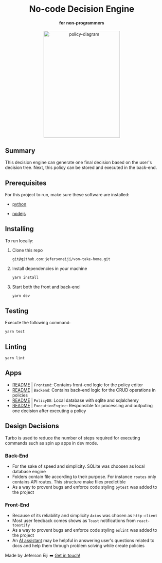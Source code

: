 <h1 align="center">
    No-code Decision Engine
</h1>

<h4 align="center">
    for non-programmers
</h4>

<div align="center">
  <img  alt="policy-diagram" width="250" height="350" src="./policy_diagram.svg">
</div>

## Summary 

This decision engine can generate one final decision based on the user's decision tree. Next, this policy can be stored and executed in the back-end.

## Prerequisites

For this project to run, make sure these software are installed:

- [python](https://www.python.org/downloads/)

- [nodejs](https://nodejs.org/en/download/current)
    
## Installing

To run locally:
1. Clone this repo
   ```cmd
   git@github.com:jefersoneiji/vom-take-home.git
   ```

2. Install dependencies in your machine
   ```cmd
   yarn install
   ```

3. Start both the front and back-end
    ```cmd
    yarn dev
    ```

## Testing

Execute the following command:
   ```cmd
   yarn test
   ```
## Linting 

```shell
yarn lint
```
## Apps

- [README](./frontend/README.md) | `Frontend`: Contains front-end logic for the policy editor
- [README](./backend/README.md) | `Backend`: Contains back-end logic for the CRUD operations in policies
- [README](./backend/README.md#policydb) | `PolicyDB`: Local database with sqlite and sqlalchemy
- [README](./backend/README.md#executionengine) | `ExecutionEngine`: Responsible for processing and outputing one decision after executing a policy

## Design Decisions 
Turbo is used to reduce the number of steps required for executing commands such as spin up apps in dev mode. 

### Back-End

- For the sake of speed and simplicity. SQLite was choosen as local database engine
- Folders contain file according to their purpose. For instance `routes` only contains API routes. This structure make files predictible
- As a way to provent bugs and enforce code styling `pytest` was added to the project

### Front-End

- Because of its reliability and simplicity `Axios` was chosen as `http-client`
- Most user feedback comes shows as `Toast` notifications from `react-toastify`
- As a way to provent bugs and enforce code styling `eslint` was added to the project
- An [AI assistant](./frontend/README.md) may be helpful in answering user's questions related to docs and help them through problem solving while create policies

Made by Jeferson Eiji ➡️ [Get in touch!](https://www.linkedin.com/in/jeferson-eiji/)
